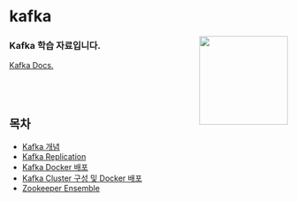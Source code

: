 # kafka

<img align="right" src="https://github.com/jeongwon201/kafka/assets/81132541/5b1cc944-68aa-4f12-bafc-ba62cf6dca64" width="160px"/>
<h3 align="left">Kafka 학습 자료입니다.</h3>
<a href="https://kafka.apache.org/documentation/">Kafka Docs.</a>
<br />
<br />
<br />
<br />

## 목차

- <a href="https://github.com/jeongwon201/kafka/tree/main/kafka-concept">Kafka 개념</a>
- <a href="https://github.com/jeongwon201/kafka/tree/main/kafka-replication">Kafka Replication</a>
- <a href="https://github.com/jeongwon201/kafka/tree/main/deploy-kafka-docker-container">Kafka Docker 배포</a>
- <a href="https://github.com/jeongwon201/kafka/tree/main/deploy-kafka-cluster-docker-container">Kafka Cluster 구성 및 Docker 배포</a>
- <a href="https://github.com/jeongwon201/kafka/tree/main/zookeeper-ensemble">Zookeeper Ensemble</a>
